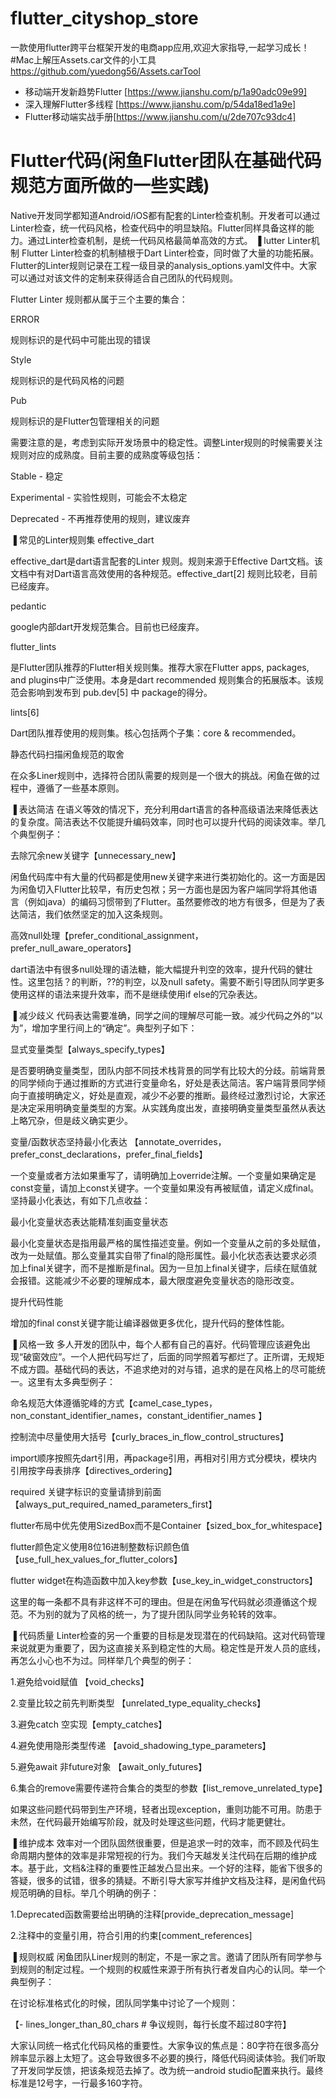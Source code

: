 # flutter_cityshop_store
一款使用flutter跨平台框架开发的电商app应用,欢迎大家指导,一起学习成长！
#Mac上解压Assets.car文件的小工具
https://github.com/yuedong56/Assets.carTool

* 移动端开发新趋势Flutter [https://www.jianshu.com/p/1a90adc09e99]
* 深入理解Flutter多线程 [https://www.jianshu.com/p/54da18ed1a9e]
* Flutter移动端实战手册[https://www.jianshu.com/u/2de707c93dc4]


# Flutter代码(闲鱼Flutter团队在基础代码规范方面所做的一些实践)
Native开发同学都知道Android/iOS都有配套的Linter检查机制。开发者可以通过Linter检查，统一代码风格，检查代码中的明显缺陷。Flutter同样具备这样的能力。通过Linter检查机制，是统一代码风格最简单高效的方式。
▐  lutter Linter机制
Flutter Linter检查的机制植根于Dart Linter检查，同时做了大量的功能拓展。Flutter的Linter规则记录在工程一级目录的analysis_options.yaml文件中。大家可以通过对该文件的定制来获得适合自己团队的代码规则。

Flutter Linter 规则都从属于三个主要的集合：

ERROR

规则标识的是代码中可能出现的错误

Style

规则标识的是代码风格的问题

Pub

规则标识的是Flutter包管理相关的问题

需要注意的是，考虑到实际开发场景中的稳定性。调整Linter规则的时候需要关注规则对应的成熟度。目前主要的成熟度等级包括：

Stable - 稳定

Experimental - 实验性规则，可能会不太稳定

Deprecated - 不再推荐使用的规则，建议废弃

▐  常见的Linter规则集
effective_dart

effective_dart是dart语言配套的Linter 规则。规则来源于Effective Dart文档。该文档中有对Dart语言高效使用的各种规范。effective_dart[2] 规则比较老，目前已经废弃。

pedantic

google内部dart开发规范集合。目前也已经废弃。

flutter_lints

是Flutter团队推荐的Flutter相关规则集。推荐大家在Flutter apps, packages, and plugins中广泛使用。本身是dart recommended 规则集合的拓展版本。该规范会影响到发布到 pub.dev[5] 中 package的得分。

lints[6]

Dart团队推荐使用的规则集。核心包括两个子集：core & recommended。

静态代码扫描闲鱼规范的取舍


在众多Liner规则中，选择符合团队需要的规则是一个很大的挑战。闲鱼在做的过程中，遵循了一些基本原则。

▐  表达简洁
在语义等效的情况下，充分利用dart语言的各种高级语法来降低表达的复杂度。简洁表达不仅能提升编码效率，同时也可以提升代码的阅读效率。举几个典型例子：

去除冗余new关键字【unnecessary_new】

闲鱼代码库中有大量的代码都是使用new关键字来进行类初始化的。这一方面是因为闲鱼切入Flutter比较早，有历史包袱；另一方面也是因为客户端同学将其他语言（例如java）的编码习惯带到了Flutter。虽然要修改的地方有很多，但是为了表达简洁，我们依然坚定的加入这条规则。

高效null处理【prefer_conditional_assignment， prefer_null_aware_operators】

dart语法中有很多null处理的语法糖，能大幅提升判空的效率，提升代码的健壮性。这里包括？的判断，??的判空，以及null safety。需要不断引导团队同学更多使用这样的语法来提升效率，而不是继续使用if else的冗杂表达。

▐  减少歧义
代码表达需要准确，同学之间的理解尽可能一致。减少代码之外的“以为”，增加字里行间上的“确定”。典型列子如下：

显式变量类型【always_specify_types】

是否要明确变量类型，团队内部不同技术栈背景的同学有比较大的分歧。前端背景的同学倾向于通过推断的方式进行变量命名，好处是表达简洁。客户端背景同学倾向于直接明确定义，好处是直观，减少不必要的推断。最终经过激烈讨论，大家还是决定采用明确变量类型的方案。从实践角度出发，直接明确变量类型虽然从表达上略冗杂，但是歧义确实更少。

变量/函数状态坚持最小化表达 【annotate_overrides，prefer_const_declarations，prefer_final_fields】

一个变量或者方法如果重写了，请明确加上override注解。一个变量如果确定是const变量，请加上const关键字。一个变量如果没有再被赋值，请定义成final。坚持最小化表达，有如下几点收益：

最小化变量状态表达能精准刻画变量状态

最小化变量状态是指用最严格的属性描述变量。例如一个变量从之前的多处赋值，改为一处赋值。那么变量其实自带了final的隐形属性。最小化状态表达要求必须加上final关键字，而不是推断是final。因为一旦加上final关键字，后续在赋值就会报错。这能减少不必要的理解成本，最大限度避免变量状态的隐形改变。

提升代码性能

增加的final const关键字能让编译器做更多优化，提升代码的整体性能。

▐  风格一致
多人开发的团队中，每个人都有自己的喜好。代码管理应该避免出现“破窗效应”。一个人把代码写烂了，后面的同学照着写都烂了。正所谓，无规矩不成方圆。基础代码的表达，不追求绝对的对与错，追求的是在风格上的尽可能统一。这里有太多典型例子：

命名规范大体遵循驼峰的方式【camel_case_types，non_constant_identifier_names，constant_identifier_names 】

控制流中尽量使用大括号【curly_braces_in_flow_control_structures】

import顺序按照先dart引用，再package引用，再相对引用方式分模块，模块内引用按字母表排序【directives_ordering】

required 关键字标识的变量请排到前面 【always_put_required_named_parameters_first】

flutter布局中优先使用SizedBox而不是Container【sized_box_for_whitespace】

flutter颜色定义使用8位16进制整数标识颜色值【use_full_hex_values_for_flutter_colors】

flutter widget在构造函数中加入key参数【use_key_in_widget_constructors】

这里的每一条都不具有非这样不可的理由。但是在闲鱼写代码就必须遵循这个规范。不为别的就为了风格的统一，为了提升团队同学业务轮转的效率。

▐  代码质量
Linter检查的另一个重要的目标是发现潜在的代码缺陷。这对代码管理来说就更为重要了，因为这直接关系到稳定性的大局。稳定性是开发人员的底线，再怎么小心也不为过。同样举几个典型的例子：

1.避免给void赋值 【void_checks】

2.变量比较之前先判断类型 【unrelated_type_equality_checks】

3.避免catch 空实现【empty_catches】

4.避免使用隐形类型传递 【avoid_shadowing_type_parameters】

5.避免await 非future对象 【await_only_futures】

6.集合的remove需要传递符合集合的类型的参数【list_remove_unrelated_type】

如果这些问题代码带到生产环境，轻者出现exception，重则功能不可用。防患于未然，在代码最开始编写阶段，就及时处理这些问题，代码才能更健壮。

▐  维护成本
效率对一个团队固然很重要，但是追求一时的效率，而不顾及代码生命周期内整体的效率是非常短视的行为。我们今天越发关注代码在后期的维护成本。基于此，文档&注释的重要性正越发凸显出来。一个好的注释，能省下很多的答疑，很多的试错，很多的猜疑。不断引导大家写并维护文档及注释，是闲鱼代码规范明确的目标。举几个明确的例子：

1.Deprecated函数需要给出明确的注释[provide_deprecation_message]

2.注释中的变量引用，符合引用的约束[comment_references]

▐  规则权威
闲鱼团队Liner规则的制定，不是一家之言。邀请了团队所有同学参与到规则的制定过程。一个规则的权威性来源于所有执行者发自内心的认同。举一个典型例子：

在讨论标准格式化的时候，团队同学集中讨论了一个规则：

【- lines_longer_than_80_chars # 争议规则，每行长度不超过80字符】

大家认同统一格式化代码风格的重要性。大家争议的焦点是：80字符在很多高分辨率显示器上太短了。这会导致很多不必要的换行，降低代码阅读体验。我们听取了开发同学反馈，把该条规范去掉了。改为统一android studio配置来执行。最终标准是12号字，一行最多160字符。
